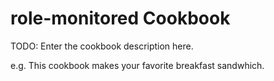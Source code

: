 role-monitored Cookbook
=======================
TODO: Enter the cookbook description here.

e.g.
This cookbook makes your favorite breakfast sandwhich.

